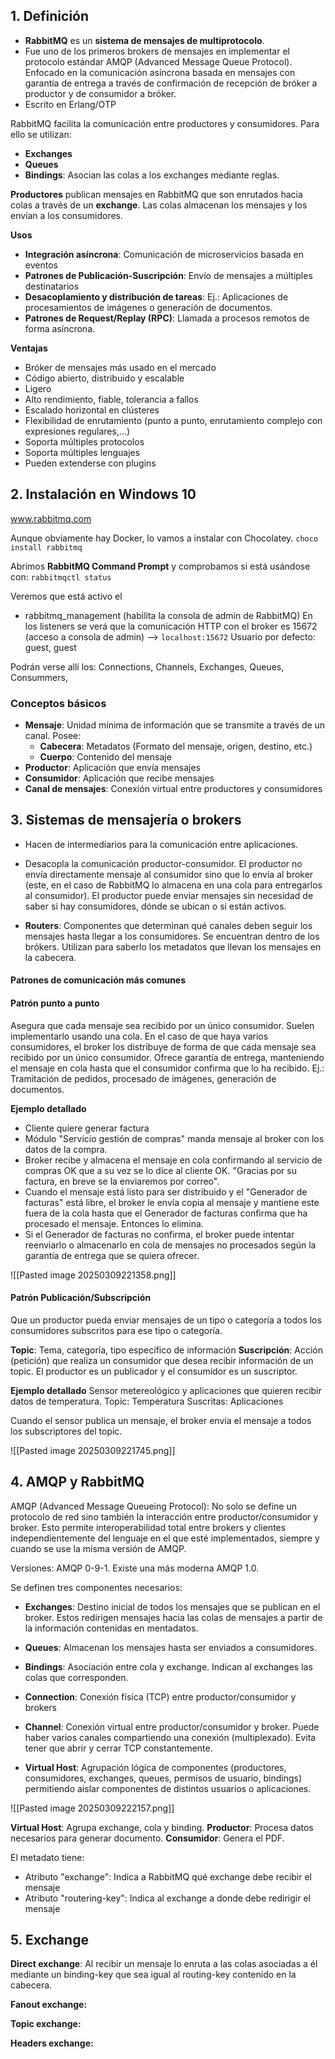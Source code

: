 
## 1. Definición

- **RabbitMQ** es un **sistema de mensajes de multiprotocolo**. 
- Fue uno de los primeros brokers de mensajes en implementar el protocolo estándar AMQP (Advanced Message Queue Protocol). Enfocado en la comunicación asíncrona basada en mensajes con garantía de entrega a través de confirmación de recepción de bróker a productor y de consumidor a bróker. 
- Escrito en Erlang/OTP

RabbitMQ facilita la comunicación entre productores y consumidores.
Para ello se utilizan: 
- **Exchanges**
- **Queues**
- **Bindings**: Asocian las colas a los exchanges mediante reglas.

**Productores** publican mensajes en RabbitMQ que son enrutados hacia colas a través de un **exchange**. Las colas almacenan los mensajes y los envían a los consumidores.

**Usos**
- **Integración asíncrona**: Comunicación de microservicios basada en eventos
- **Patrones de Publicación-Suscripción**: Envío de mensajes a múltiples destinatarios
- **Desacoplamiento y distribución de tareas**: Ej.: Aplicaciones de procesamientos de imágenes o generación de documentos.
- **Patrones de Request/Replay (RPC)**: Llamada a procesos remotos de forma asíncrona.

**Ventajas**
- Bróker de mensajes más usado en el mercado
- Código abierto, distribuido y escalable
- Ligero
- Alto rendimiento, fiable, tolerancia a fallos
- Escalado horizontal en clústeres
- Flexibilidad de enrutamiento (punto a punto, enrutamiento complejo con expresiones regulares,...)
- Soporta múltiples protocolos
- Soporta múltiples lenguajes
- Pueden extenderse con plugins

## 2. Instalación en Windows 10

www.rabbitmq.com

Aunque obviamente hay Docker, lo vamos a instalar con Chocolatey.
`choco install rabbitmq`

Abrimos **RabbitMQ Command Prompt** y comprobamos si está usándose con:
`rabbitmqctl status`  

Veremos que está activo el 
- rabbitmq_management (habilita la consola de admin de RabbitMQ)
En los listeners se verá que la comunicación HTTP con el broker es 15672 (acceso a consola de admin) --> `localhost:15672`
Usuario por defecto: guest, guest

Podrán verse allí los: Connections, Channels, Exchanges, Queues, Consummers, 

### Conceptos básicos

- **Mensaje**:  Unidad mínima de información que se transmite a través de un canal. Posee:
	- **Cabecera**: Metadatos (Formato del mensaje, origen, destino, etc.)
	- **Cuerpo**: Contenido del mensaje
- **Productor**: Aplicación que envía mensajes
- **Consumidor**: Aplicación que recibe mensajes
- **Canal de mensajes**: Conexión virtual entre productores y consumidores

## 3. Sistemas de mensajería o brokers

- Hacen de intermediarios para la comunicación entre aplicaciones.
-  Desacopla la comunicación productor-consumidor. El productor no envía directamente mensaje al consumidor sino que lo envía al broker (este, en el caso de RabbitMQ lo almacena en una cola para entregarlos al consumidor). El productor puede enviar mensajes sin necesidad de saber si hay consumidores, dónde se ubican o si están activos. 

- **Routers**: Componentes que determinan qué canales deben seguir los mensajes hasta llegar a los consumidores. Se encuentran dentro de los brókers. Utilizan para saberlo los metadatos que llevan los mensajes en la cabecera.

#### Patrones de comunicación más comunes

#### Patrón punto a punto
Asegura que cada mensaje sea recibido por un único consumidor. Suelen implementarlo usando una cola. En el caso de que haya varios consumidores, el broker los distribuye de forma de que cada mensaje sea recibido por un único consumidor. Ofrece garantía de entrega, manteniendo el mensaje en cola hasta que el consumidor confirma que lo ha recibido. Ej.: Tramitación de pedidos, procesado de imágenes, generación de documentos. 

**Ejemplo detallado**
- Cliente quiere generar factura
- Módulo "Servicio gestión de compras" manda mensaje al broker con los datos de la compra.
- Broker recibe y almacena el mensaje en cola confirmando al servicio de compras OK que a su vez se lo dice al cliente OK. "Gracias por su factura, en breve se la enviaremos por correo".
- Cuando el mensaje está listo para ser distribuido y el "Generador de facturas" está libre, el broker le envía copia al mensaje y mantiene este fuera de la cola hasta que el Generador de facturas confirma que ha procesado el mensaje. Entonces lo elimina.
- Si el Generador de facturas no confirma, el broker puede intentar reenviarlo o almacenarlo en cola de mensajes no procesados según la garantía de entrega que se quiera ofrecer.

![[Pasted image 20250309221358.png]]

#### Patrón Publicación/Subscripción

Que un productor pueda enviar mensajes de un tipo o categoría a todos los consumidores subscritos para ese tipo o categoría.

**Topic**: Tema, categoría, tipo específico de información
**Suscripción**: Acción (petición) que realiza un consumidor que desea recibir información de un topic.
El productor es un publicador y el consumidor es un suscriptor.

**Ejemplo detallado**
Sensor metereológico y aplicaciones que quieren recibir datos de temperatura.
Topic: Temperatura
Suscritas: Aplicaciones

Cuando el sensor publica un mensaje, el broker envía el mensaje a todos los subscriptores del topic.

![[Pasted image 20250309221745.png]]


## 4. AMQP y RabbitMQ

AMQP (Advanced Message Queueing Protocol): No solo se define un protocolo de red sino también la interacción entre productor/consumidor y broker. Esto permite interoperabilidad total entre brokers y clientes independientemente del lenguaje en el que esté implementados, siempre y cuando se use la misma versión de AMQP.

Versiones: AMQP 0-9-1. Existe una más moderna AMQP 1.0.

Se definen tres componentes necesarios:
- **Exchanges**: Destino inicial de todos los mensajes que se publican en el broker. Estos redirigen mensajes hacia las colas de mensajes a partir de la información contenidas en mentadatos.
- **Queues**: Almacenan los mensajes hasta ser enviados a consumidores.
- **Bindings**: Asociación entre cola y exchange. Indican al exchanges las colas que corresponden.

- **Connection**: Conexión física (TCP) entre productor/consumidor y brokers
- **Channel**: Conexión virtual entre productor/consumidor y broker. Puede haber varios canales compartiendo una conexión (multiplexado). Evita tener que abrir y cerrar TCP constantemente.
- **Virtual Host**: Agrupación lógica de componentes (productores, consumidores, exchanges, queues, permisos de usuario, bindings) permitiendo aislar componentes de distintos usuarios o aplicaciones. 


![[Pasted image 20250309222157.png]]

**Virtual Host**: Agrupa exchange, cola y binding. 
**Productor**: Procesa datos necesarios para generar documento.
**Consumidor**: Genera el PDF.

El metadato tiene: 
- Atributo "exchange": Indica a RabbitMQ qué exchange debe recibir el mensaje
- Atributo "routering-key": Indica al exchange a donde debe redirigir el mensaje

## 5. Exchange

**Direct exchange**: Al recibir un mensaje lo enruta a las colas asociadas a él mediante un binding-key que sea igual al routing-key contenido en la cabecera. 

**Fanout exchange:** 

**Topic exchange:**

**Headers exchange:**




















